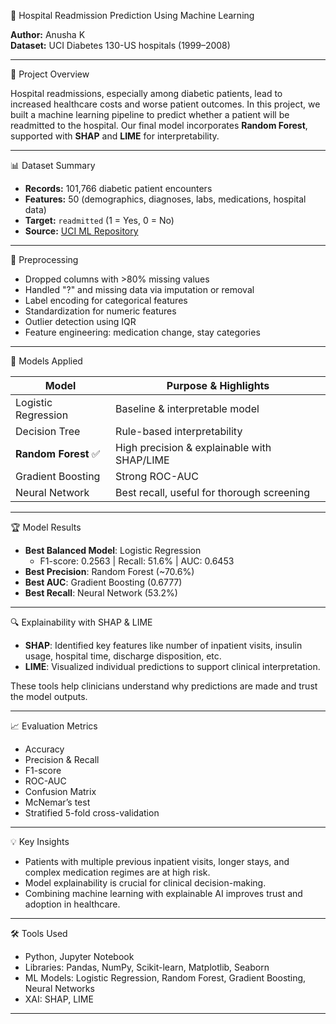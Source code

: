 🏥 Hospital Readmission Prediction Using Machine Learning

**Author:** Anusha K    
**Dataset:** UCI Diabetes 130-US hospitals (1999–2008)

---

📌 Project Overview

Hospital readmissions, especially among diabetic patients, lead to increased healthcare costs and worse patient outcomes. In this project, we built a machine learning pipeline to predict whether a patient will be readmitted to the hospital. Our final model incorporates **Random Forest**, supported with **SHAP** and **LIME** for interpretability.

---

📊 Dataset Summary

- **Records:** 101,766 diabetic patient encounters  
- **Features:** 50 (demographics, diagnoses, labs, medications, hospital data)  
- **Target:** `readmitted` (1 = Yes, 0 = No)  
- **Source:** [UCI ML Repository](https://archive.ics.uci.edu/ml/datasets/diabetes+130-us+hospitals+for+years+1999-2008)

---

🧹 Preprocessing

- Dropped columns with >80% missing values
- Handled "?" and missing data via imputation or removal
- Label encoding for categorical features
- Standardization for numeric features
- Outlier detection using IQR
- Feature engineering: medication change, stay categories

---

🧠 Models Applied

| Model              | Purpose & Highlights                            |
|-------------------|--------------------------------------------------|
| Logistic Regression | Baseline & interpretable model                 |
| Decision Tree       | Rule-based interpretability                    |
| **Random Forest** ✅ | High precision & explainable with SHAP/LIME    |
| Gradient Boosting   | Strong ROC-AUC                                 |
| Neural Network      | Best recall, useful for thorough screening     |

---

🏆 Model Results

- **Best Balanced Model**: Logistic Regression  
  - F1-score: 0.2563 | Recall: 51.6% | AUC: 0.6453  
- **Best Precision**: Random Forest (~70.6%)  
- **Best AUC**: Gradient Boosting (0.6777)  
- **Best Recall**: Neural Network (53.2%)

---

🔍 Explainability with SHAP & LIME

- **SHAP**: Identified key features like number of inpatient visits, insulin usage, hospital time, discharge disposition, etc.
- **LIME**: Visualized individual predictions to support clinical interpretation.

These tools help clinicians understand why predictions are made and trust the model outputs.

---

📈 Evaluation Metrics

- Accuracy  
- Precision & Recall  
- F1-score  
- ROC-AUC  
- Confusion Matrix  
- McNemar’s test  
- Stratified 5-fold cross-validation  

---

💡 Key Insights

- Patients with multiple previous inpatient visits, longer stays, and complex medication regimes are at high risk.
- Model explainability is crucial for clinical decision-making.
- Combining machine learning with explainable AI improves trust and adoption in healthcare.

---

🛠️ Tools Used

- Python, Jupyter Notebook  
- Libraries: Pandas, NumPy, Scikit-learn, Matplotlib, Seaborn  
- ML Models: Logistic Regression, Random Forest, Gradient Boosting, Neural Networks  
- XAI: SHAP, LIME  

---



